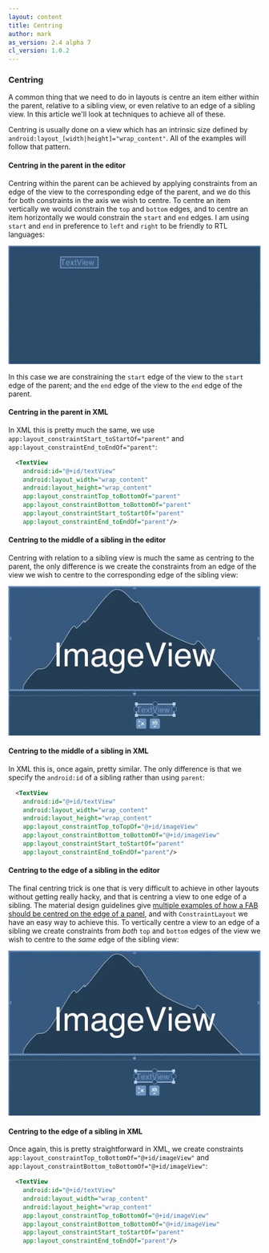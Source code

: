 ```yaml
---
layout: content
title: Centring
author: mark
as_version: 2.4 alpha 7
cl_version: 1.0.2
---
```

### Centring

A common thing that we need to do in layouts is centre an item either within the parent, relative to a sibling view, or even relative to an edge of a sibling view. In this article we'll look at techniques to achieve all of these. 

Centring is usually done on a view which has an intrinsic size defined by `android:layout_[width|height]="wrap_content"`. All of the examples will follow that pattern. 

#### Centring in the parent in the editor

Centring within the parent can be achieved by applying constraints from an edge of the view to the corresponding edge of the parent, and we do this for both constraints in the axis we wish to centre. To centre an item vertically we would constrain the `top` and `bottom` edges, and to centre an item horizontally we would constrain the `start` and `end` edges. I am using `start` and `end` in preference to `left` and `right` to be friendly to RTL languages:

![Centring in the parent](../assets/images/tricks/centring_parent.gif)

In this case we are constraining the `start` edge of the view to the `start` edge of the parent; and the `end` edge of the view to the `end` edge of the parent. 

#### Centring in the parent in XML

In XML this is pretty much the same, we use `app:layout_constraintStart_toStartOf="parent"` and `app:layout_constraintEnd_toEndOf="parent"`:

```xml
  <TextView
    android:id="@+id/textView"
    android:layout_width="wrap_content"
    android:layout_height="wrap_content"
    app:layout_constraintTop_toBottomOf="parent"
    app:layout_constraintBottom_toBottomOf="parent"
    app:layout_constraintStart_toStartOf="parent"
    app:layout_constraintEnd_toEndOf="parent"/>
```

#### Centring to the middle of a sibling in the editor

Centring with relation to a sibling view is much the same as centring to the parent, the only difference is we create the constraints from an edge of the view we wish to centre to the corresponding edge of the sibling view:

![Centring in the parent](../assets/images/tricks/centring_sibling_middle.gif)

#### Centring to the middle of a sibling in XML

In XML this is, once again, pretty similar. The only difference is that we specify the `android:id` of a sibling rather than using `parent`:

```xml
  <TextView
    android:id="@+id/textView"
    android:layout_width="wrap_content"
    android:layout_height="wrap_content"
    app:layout_constraintTop_toTopOf="@+id/imageView"
    app:layout_constraintBottom_toBottomOf="@+id/imageView"
    app:layout_constraintStart_toStartOf="parent"
    app:layout_constraintEnd_toEndOf="parent"/>
```

#### Centring to the edge of a sibling in the editor

The final centring trick is one that is very difficult to achieve in other layouts without getting really hacky, and that is centring a view to one edge of a sibling. The material design guidelines give [multiple examples of how a FAB should be centred on the edge of a panel](https://material.io/guidelines/components/buttons-floating-action-button.html#buttons-floating-action-button-large-screens), and with `ConstraintLayout` we have an easy way to achieve this. To vertically centre a view to an edge of a sibling we create constraints from _both_ `top` and `bottom` edges of the view we wish to centre to the _same_ edge of the sibling view:   

![Centring in the parent](../assets/images/tricks/centring_sibling_edge.gif)

#### Centring to the edge of a sibling in XML

Once again, this is pretty straightforward in XML, we create constraints `app:layout_constraintTop_toBottomOf="@+id/imageView"` and `app:layout_constraintBottom_toBottomOf="@+id/imageView"`:

```xml
  <TextView
    android:id="@+id/textView"
    android:layout_width="wrap_content"
    android:layout_height="wrap_content"
    app:layout_constraintTop_toBottomOf="@+id/imageView"
    app:layout_constraintBottom_toBottomOf="@+id/imageView"
    app:layout_constraintStart_toStartOf="parent"
    app:layout_constraintEnd_toEndOf="parent"/>
```
